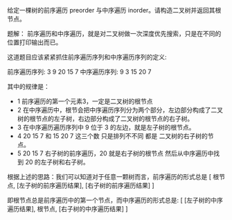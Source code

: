 
给定一棵树的前序遍历 preorder 与中序遍历  inorder。请构造二叉树并返回其根节点。

题解：
前序遍历和中序遍历，就是对二叉树做一次深度优先搜索，只是在不同的位置打印输出而已。

这道题目应该紧紧抓住前序遍历序列和中序遍历序列的定义:

前序遍历序列:  3  9  20  15  7 
中序遍历序列:  9  3  15  20  7

其中的规律是：
- 1 前序遍历的第一个元素3，一定是二叉树的根节点
- 2 在中序遍历中，根节会把中序遍历序列分为两个部分，左边部分构成了二叉树的根节点的左子树，右边部分构成了二叉树的根节点的右子树。
- 3 在中序遍历遍历序列中 9 位于 3 的左边，就是左子树的根节点。
- 4 20  15  7 和 15  20  7 这三个数 只是排列不不同 都是 二叉树的右子树的节点。
- 5 20  15  7 右子树的前序遍历，20 就是右子树的根节点  然后从中序遍历中找到 20 的左子树和右子树。

根据上述的思路：我们可以知道对于任意一颗树而言，前序遍历的形式总是
[ 根节点, [左子树的前序遍历结果], [右子树的前序遍历结果] ]

即根节点总是前序遍历中的第一个节点，而中序遍历的形式总是:
[ [左子树的中序遍历结果], 根节点, [右子树的中序遍历结果] ]


